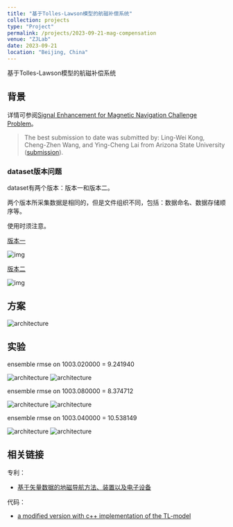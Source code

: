 ```yaml
---
title: "基于Tolles-Lawson模型的航磁补偿系统"
collection: projects
type: "Project"
permalink: /projects/2023-09-21-mag-compensation
venue: "ZJLab"
date: 2023-09-21
location: "Beijing, China"
---
```


基于Tolles-Lawson模型的航磁补偿系统

## 背景

详情可参阅[Signal Enhancement for Magnetic Navigation Challenge Problem](https://magnav.mit.edu/)。

> The best submission to date was submitted by: Ling-Wei Kong, Cheng-Zhen Wang, and Ying-Cheng Lai from Arizona State University ([submission](https://github.com/lw-kong/MagNav)).

### dataset版本问题

dataset有两个版本：版本一和版本二。

两个版本所采集数据是相同的，但是文件组织不同，包括：数据命名、数据存储顺序等。

使用时须注意。

[版本一](https://zenodo.org/record/6327685)

![img](http://sunqinxuan.github.io/images/projects-2023-09-21-img01.png)

[版本二](https://zenodo.org/record/4271804#.YnWQuIdBxD8)

![img](http://sunqinxuan.github.io/images/projects-2023-09-21-img02.png)

## 方案

<img src="https://sunqinxuan.github.io/images/projects-2023-09-21-img1.jpg" alt="architecture" />

## 实验

ensemble rmse on 1003.020000 = 9.241940

<img src="https://sunqinxuan.github.io/images/projects-2023-09-21-img2.jpg" alt="architecture" />

<img src="https://sunqinxuan.github.io/images/projects-2023-09-21-img3.jpg" alt="architecture" />

ensemble rmse on 1003.080000 = 8.374712

<img src="https://sunqinxuan.github.io/images/projects-2023-09-21-img4.jpg" alt="architecture" />

<img src="https://sunqinxuan.github.io/images/projects-2023-09-21-img5.jpg" alt="architecture" />

ensemble rmse on 1003.040000 = 10.538149

<img src="https://sunqinxuan.github.io/images/projects-2023-09-21-img6.jpg" alt="architecture" />

<img src="https://sunqinxuan.github.io/images/projects-2023-09-21-img7.jpg" alt="architecture" />

## 相关链接

专利：
- [基于矢量数据的地磁导航方法、装置以及电子设备](https://sunqinxuan.github.io/publication/CN117213472A)

代码：
- [a modified version with c++ implementation of the TL-model](https://github.com/sunqinxuan/magnav)










